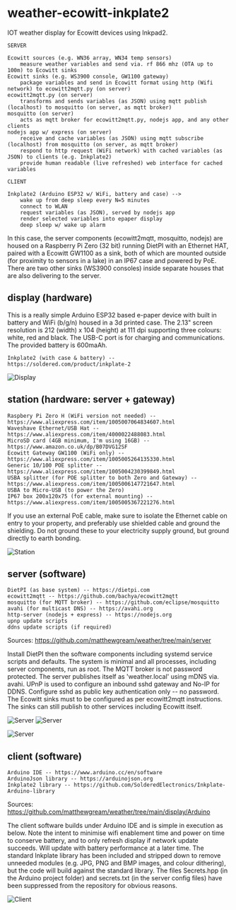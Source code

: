 
# weather-ecowitt-inkplate2

IOT weather display for Ecowitt devices using Inkpad2.

    SERVER
    
    Ecowitt sources (e.g. WN36 array, WN34 temp sensors)
        measure weather variables and send via. rf 866 mhz (OTA up to 100m) to Ecowitt sinks
    Ecowitt sinks (e.g. WS3900 console, GW1100 gateway)
        package variables and send in Ecowitt format using http (Wifi network) to ecowitt2mqtt.py (on server)
    ecowitt2mqtt.py (on server)
        transforms and sends variables (as JSON) using mqtt publish (localhost) to mosquitto (on server, as mqtt broker)
    mosquitto (on server)
        acts as mqtt broker for ecowitt2mqtt.py, nodejs app, and any other clients
    nodejs app w/ express (on server)
        receive and cache variables (as JSON) using mqtt subscribe (localhost) from mosquitto (on server, as mqtt broker)
        respond to http request (WiFi network) with cached variables (as JSON) to clients (e.g. Inkplate2)
        provide human readable (live refreshed) web interface for cached variables

    CLIENT
    
    Inkplate2 (Arduino ESP32 w/ WiFi, battery and case) -->
        wake up from deep sleep every N=5 minutes
        connect to WLAN
        request variables (as JSON), served by nodejs app
        render selected variables into epaper display
        deep sleep w/ wake up alarm

In this case, the server components (ecowitt2mqtt, mosquitto, nodejs) are housed on a Raspberry Pi Zero (32 bit)
running DietPI with an Ethernet HAT, paired with a Ecowitt GW1100 as a sink, both of which are mounted outside
(for proximity to sensors in a lake) in an IP67 case and powered by PoE. There are two other sinks (WS3900 consoles)
inside separate houses that are also delivering to the server.

## display (hardware)

This is a really simple Arduino ESP32 based e-paper device with built in battery and WiFi (b/g/n) housed in a 3d printed
case. The 2.13" screen resolution is 212 (width) x 104 (height) at 111 dpi supporting three colours: white, 
red and black. The USB-C port is for charging and communications. The provided battery is 600maAh.

    Inkplate2 (with case & battery) -- https://soldered.com/product/inkplate-2

![Display](images/display.jpg)

## station (hardware: server + gateway)

    Raspbery Pi Zero H (WiFi version not needed) -- https://www.aliexpress.com/item/1005007064834607.html
    Waveshave Ethernet/USB Hat -- https://www.aliexpress.com/item/4000022488083.html
    MicroSD card (4GB minimum, I'm using 16GB) -- https://www.amazon.co.uk/dp/B07DVG12SF
    Ecowitt Gateway GW1100 (WiFi only) -- https://www.aliexpress.com/item/1005005264135330.html
    Generic 10/100 POE splitter --  https://www.aliexpress.com/item/1005004230399849.html
    USBA splitter (for POE splitter to both Zero and Gateway) -- https://www.aliexpress.com/item/1005006147721647.html
    USBA to Micro-USB (to power the Zero)
    IP67 box 200x120x75 (for external mounting) -- https://www.aliexpress.com/item/1005005367221276.html

If you use an external PoE cable, make sure to isolate the Ethernet cable on entry to your property,
and preferably use shielded cable and ground the shielding. Do not ground these to your electricity supply
ground, but ground directly to earth bonding.

![Station](images/station.jpg)

## server (software)

    DietPI (as base system) -- https://dietpi.com
    ecowitt2mqtt -- https://github.com/bachya/ecowitt2mqtt
    mosquitto (for MQTT broker) -- https://github.com/eclipse/mosquitto
    avahi (for multicast DNS) -- https://avahi.org
    http-server (nodejs + express) -- https://nodejs.org
    upnp update scripts
    ddns update scripts (if required)

Sources: https://github.com/matthewgream/weather/tree/main/server

Install DietPI then the software components including systemd service scripts and defaults. The system is minimal
and all processes, including server components, run as root. The MQTT broker is not password protected. The server publishes itself 
as 'weather.local' using mDNS via. avahi. UPnP is used to configure an inbound sshd gateway and No-IP for DDNS. Configure sshd as public
key authentication only -- no password. The Ecowitt sinks must to be configured as per ecowitt2mqtt instructions. The sinks can still
publish to other services including Ecowitt itself.

![Server](images/server2.jpg)
![Server](images/server1.jpg)

![Server](images/ecowitt.jpg)

## client (software)

    Arduino IDE -- https://www.arduino.cc/en/software
    ArduinoJson library -- https://arduinojson.org
    Inkplate2 library -- https://github.com/SolderedElectronics/Inkplate-Arduino-library

Sources: https://github.com/matthewgream/weather/tree/main/display/Arduino

The client software builds under Arduino IDE and is simple in execution as below. Note the intent to minimise wifi enablement time
and power on time to conserve battery, and to only refresh display if network update succeeds. Will update with battery performance at
a later time. The standard Inkplate library has been included and stripped down to remove unneeded modules (e.g. JPG, PNG and BMP
images, and colour dithering), but the code will build against the standard library. The files Secrets.hpp (in the Arduino project
folder) and secrets.txt (in the server config files) have been suppressed from the repository for obvious reasons.

![Client](images/client.jpg)

